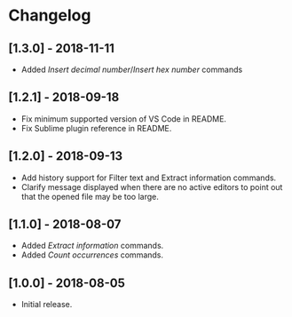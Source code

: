 # Changelog

## [1.3.0] - 2018-11-11
- Added _Insert decimal number_/_Insert hex number_ commands

## [1.2.1] - 2018-09-18
- Fix minimum supported version of VS Code in README.
- Fix Sublime plugin reference in README.

## [1.2.0] - 2018-09-13
- Add history support for Filter text and Extract information commands.
- Clarify message displayed when there are no active editors to point out that the opened file may
  be too large.

## [1.1.0] - 2018-08-07
- Added _Extract information_ commands.
- Added _Count occurrences_ commands.

## [1.0.0] - 2018-08-05
- Initial release.
